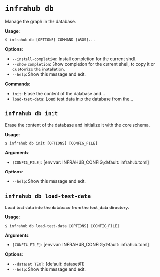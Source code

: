 # `infrahub db`

Manage the graph in the database.

**Usage**:

```console
$ infrahub db [OPTIONS] COMMAND [ARGS]...
```

**Options**:

* `--install-completion`: Install completion for the current shell.
* `--show-completion`: Show completion for the current shell, to copy it or customize the installation.
* `--help`: Show this message and exit.

**Commands**:

* `init`: Erase the content of the database and...
* `load-test-data`: Load test data into the database from the...

## `infrahub db init`

Erase the content of the database and initialize it with the core schema.

**Usage**:

```console
$ infrahub db init [OPTIONS] [CONFIG_FILE]
```

**Arguments**:

* `[CONFIG_FILE]`: [env var: INFRAHUB_CONFIG;default: infrahub.toml]

**Options**:

* `--help`: Show this message and exit.

## `infrahub db load-test-data`

Load test data into the database from the test_data directory.

**Usage**:

```console
$ infrahub db load-test-data [OPTIONS] [CONFIG_FILE]
```

**Arguments**:

* `[CONFIG_FILE]`: [env var: INFRAHUB_CONFIG;default: infrahub.toml]

**Options**:

* `--dataset TEXT`: [default: dataset01]
* `--help`: Show this message and exit.
